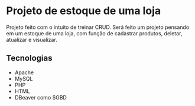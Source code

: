<h1>Projeto de estoque de uma loja</h1>
<p>Projeto feito com o intuito de treinar CRUD. Será feito um projeto pensando em um estoque de uma loja, com função de cadastrar produtos, deletar, atualizar e visualizar. </p>

<h2> Tecnologias</h2>
<ul>
  <li>Apache</li>
  <li>MySQL</li>
  <li>PHP</li>
  <li>HTML</li>
  <li>DBeaver como SGBD</li>

</ul>